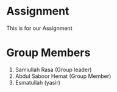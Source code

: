 # Assignment
This is for our Assignment


# Group Members

1. Samiullah Rasa (Group leader)
2. Abdul Saboor Hemat (Group Member)
3. Esmatullah (yasir)
